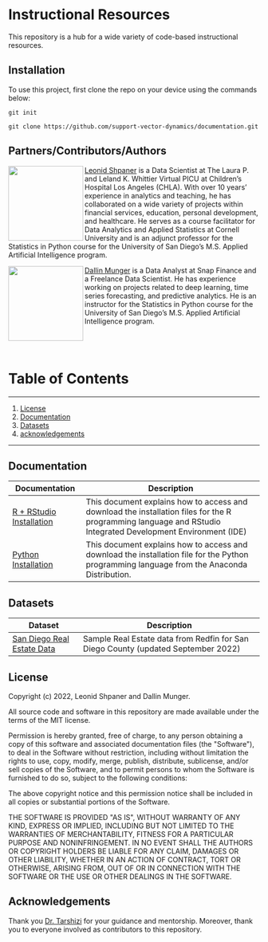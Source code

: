 # Instructional Resources

This repository is a hub for a wide variety of code-based instructional resources.

## Installation

To use this project, first clone the repo on your device using the commands below:

`git init`

`git clone https://github.com/support-vector-dynamics/documentation.git`

## Partners/Contributors/Authors  

<img align="left" width="150" height="150" src="https://github.com/support-vector-dynamics/documentation/blob/main/proimages/shpaner_leonid.jpg?raw=true">

[Leonid Shpaner](https://github.com/lshpaner) is a Data Scientist at The Laura P. and Leland K. Whittier Virtual PICU at Children’s Hospital Los Angeles (CHLA). With over 10 years’ experience in analytics and teaching, he has collaborated on a wide variety of projects within financial services, education, personal development, and healthcare. He serves as a course facilitator for Data Analytics and Applied Statistics at Cornell University and is an adjunct professor for the Statistics in Python course for the University of San Diego’s M.S. Applied Artificial Intelligence program.


<img align="left" width="150" height="150" src="https://github.com/support-vector-dynamics/documentation/blob/main/proimages/munger_dallin.jpg?raw=true">

[Dallin Munger](https://github.com/dmunger27) is a Data Analyst at Snap Finance and a Freelance Data Scientist. He has experience working on projects related to deep learning, time series forecasting, and predictive analytics. He is an instructor for the Statistics in Python course for the University of San Diego’s M.S. Applied Artificial Intelligence program.
&nbsp; &nbsp; &nbsp; &nbsp; &nbsp; &nbsp;
&nbsp; &nbsp; &nbsp; &nbsp; &nbsp; &nbsp;
&nbsp; &nbsp; &nbsp; &nbsp; &nbsp; &nbsp;
</br>
</br>  
</br>  

# Table of Contents
--------
1. [License](#license)  
2. [Documentation](#documentation-table)
3. [Datasets](#datasets)
4. [acknowledgements](#acknowledgements)  
--------

## Documentation

| **Documentation**        |**Description**                                                                                                                                      |
|--------------------------|-----------------------------------------------------------------------------------------------------------------------------------------------------|
|[R + RStudio Installation](https://github.com/support-vector-dynamics/instructional_resources/blob/main/documentation/r_rstudio_installation.md)|This document explains how to access and download the installation files for the R  programming language and RStudio Integrated Development Environment (IDE)   
|[Python Installation](https://github.com/support-vector-dynamics/instructional_resources/blob/main/documentation/python_installation.md)|This document explains how to access and download the installation file for the Python programming language from the Anaconda Distribution.                                                                                                                                       |                                                                                                                                   |

## Datasets

| **Dataset**                                           | **Description**                                                                       |
|-------------------------------------------------------|---------------------------------------------------------------------------------------|
| [San Diego Real Estate Data](https://github.com/support-vector-dynamics/instructional_resources/blob/main/datasets/redfin_2022_san_diego.csv) | Sample Real Estate data from Redfin for San Diego County (updated September 2022)

## License

Copyright (c) 2022, Leonid Shpaner and Dallin Munger.

All source code and software in this repository are made available under the terms of the MIT license.

Permission is hereby granted, free of charge, to any person obtaining a copy of this software and associated documentation files (the "Software"), to deal in the Software without restriction, including without limitation the rights to use, copy, modify, merge, publish, distribute, sublicense, and/or sell copies of the Software, and to permit persons to whom the Software is furnished to do so, subject to the following conditions:

The above copyright notice and this permission notice shall be included in all copies or substantial portions of the Software.

THE SOFTWARE IS PROVIDED "AS IS", WITHOUT WARRANTY OF ANY KIND, EXPRESS OR IMPLIED, INCLUDING BUT NOT LIMITED TO THE WARRANTIES OF MERCHANTABILITY, FITNESS FOR A PARTICULAR PURPOSE AND NONINFRINGEMENT. IN NO EVENT SHALL THE AUTHORS OR COPYRIGHT HOLDERS BE LIABLE FOR ANY CLAIM, DAMAGES OR OTHER LIABILITY, WHETHER IN AN ACTION OF CONTRACT, TORT OR OTHERWISE, ARISING FROM, OUT OF OR IN CONNECTION WITH THE SOFTWARE OR THE USE OR OTHER DEALINGS IN THE SOFTWARE.

## Acknowledgements
Thank you [Dr. Tarshizi](https://github.com/behrang61) for your guidance and mentorship. Moreover, thank you to everyone involved as contributors to this repository.